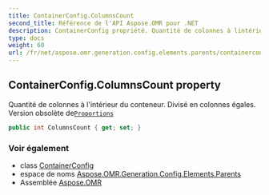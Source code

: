 ```yaml
---
title: ContainerConfig.ColumnsCount
second_title: Référence de l'API Aspose.OMR pour .NET
description: ContainerConfig propriété. Quantité de colonnes à lintérieur du conteneur. Divisé en colonnes égales. Version obsolète deProportions
type: docs
weight: 60
url: /fr/net/aspose.omr.generation.config.elements.parents/containerconfig/columnscount/
---
```

## ContainerConfig.ColumnsCount property

Quantité de colonnes à l'intérieur du conteneur. Divisé en colonnes égales. Version obsolète de[`Proportions`](../proportions/)

```csharp
public int ColumnsCount { get; set; }
```

### Voir également

* class [ContainerConfig](../)
* espace de noms [Aspose.OMR.Generation.Config.Elements.Parents](../../containerconfig/)
* Assemblée [Aspose.OMR](../../../)


